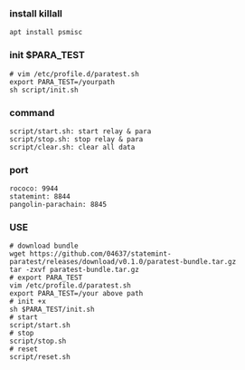 ### install killall
`apt install psmisc`

### init $PARA_TEST
```shell
# vim /etc/profile.d/paratest.sh
export PARA_TEST=/yourpath
sh script/init.sh
```

### command
```shell
script/start.sh: start relay & para
script/stop.sh: stop relay & para
script/clear.sh: clear all data
```
### port
```shell
rococo: 9944
statemint: 8844
pangolin-parachain: 8845
```
### USE
```shell
# download bundle 
wget https://github.com/04637/statemint-paratest/releases/download/v0.1.0/paratest-bundle.tar.gz
tar -zxvf paratest-bundle.tar.gz
# export PARA_TEST
vim /etc/profile.d/paratest.sh
export PARA_TEST=/your above path
# init +x 
sh $PARA_TEST/init.sh
# start
script/start.sh
# stop
script/stop.sh
# reset
script/reset.sh
```
